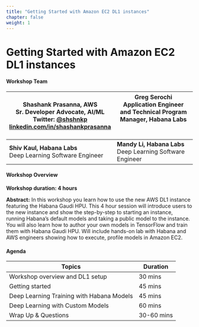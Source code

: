 ```yaml
---
title: "Getting Started with Amazon EC2 DL1 instances"
chapter: false
weight: 1
---
```


# Getting Started with Amazon EC2 DL1 instances

#### Workshop Team

| Shashank Prasanna, AWS <br>Sr. Developer Advocate, AI/ML <br>**Twitter:** [@shshnkp](https://twitter.com/shshnkp)<br>[linkedin.com/in/shashankprasanna](https://www.linkedin.com/in/shashankprasanna)| Greg Serochi <br> Application Engineer and Technical Program Manager, Habana Labs <br><br><br>|
| ----------- | ----------- |
| **Shiv Kaul, Habana Labs** <br>Deep Learning Software Engineer    | **Mandy Li, Habana Labs** <br> Deep Learning Software Engineer|

#### Workshop Overview
**Workshop duration: 4 hours**

**Abstract:** In this workshop you learn how to use the new AWS DL1 instance featuring the Habana Gaudi HPU. This 4 hour session will introduce users to the new instance and show the step-by-step to starting an instance, running Habana’s default models and taking a public model to the instance. You will also learn how to author your own models in TensorFlow and train them with Habana Gaudi HPU. Will include hands-on lab with Habana and AWS engineers showing how to execute, profile models in Amazon EC2.


#### Agenda

| Topics      | Duration |
| ----------- | ----------|
| Workshop overview and DL1 setup     | 30 mins       |  
| Getting started | 45 mins        |
| Deep Learning Training with Habana Models | 45 mins        |
| Deep Learning with Custom Models | 60 mins        |
| Wrap Up & Questions   | 30-60 mins        |
